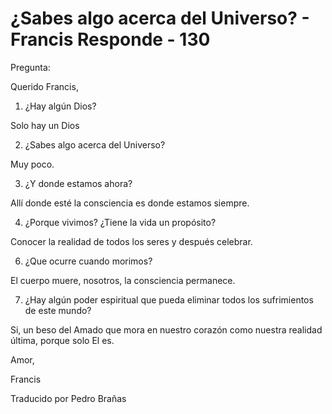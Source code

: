 # ¿Sabes algo acerca del Universo? - Francis Responde - 130

Pregunta:

Querido Francis,

1. ¿Hay algún Dios?

Solo hay un Dios

2. ¿Sabes algo acerca del Universo?

Muy poco.

3. ¿Y donde estamos ahora?

Allí donde esté la consciencia es donde estamos siempre.

4. ¿Porque vivimos? ¿Tiene la vida un propósito?

Conocer la realidad de todos los seres y después celebrar.

6. ¿Que ocurre cuando morimos?

El cuerpo muere, nosotros, la consciencia permanece.

7. ¿Hay algún poder espiritual que pueda eliminar todos los sufrimientos de este mundo?

Si, un beso del Amado que mora en nuestro corazón como nuestra realidad última, porque solo El es.

Amor,

Francis

Traducido por Pedro Brañas

